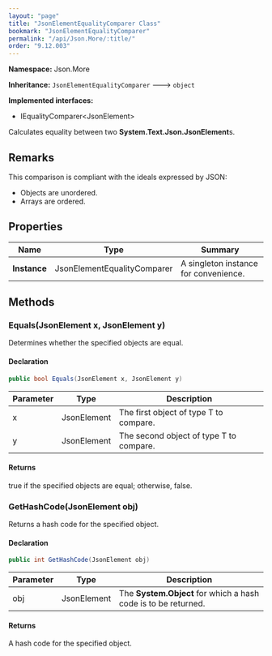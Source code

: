 ```yaml
---
layout: "page"
title: "JsonElementEqualityComparer Class"
bookmark: "JsonElementEqualityComparer"
permalink: "/api/Json.More/:title/"
order: "9.12.003"
---
```

**Namespace:** Json.More

**Inheritance:**
`JsonElementEqualityComparer`
 🡒 
`object`

**Implemented interfaces:**

- IEqualityComparer\<JsonElement\>

Calculates equality between two **System.Text.Json.JsonElement**s.

## Remarks

This comparison is compliant with the ideals expressed by JSON:
            
- Objects are unordered.
- Arrays are ordered.

## Properties

| Name | Type | Summary |
|---|---|---|
| **Instance** | JsonElementEqualityComparer | A singleton instance for convenience. |

## Methods

### Equals(JsonElement x, JsonElement y)

Determines whether the specified objects are equal.

#### Declaration

```c#
public bool Equals(JsonElement x, JsonElement y)
```

| Parameter | Type | Description |
|---|---|---|
| x | JsonElement | The first object of type T to compare. |
| y | JsonElement | The second object of type T to compare. |


#### Returns

true if the specified objects are equal; otherwise, false.

### GetHashCode(JsonElement obj)

Returns a hash code for the specified object.

#### Declaration

```c#
public int GetHashCode(JsonElement obj)
```

| Parameter | Type | Description |
|---|---|---|
| obj | JsonElement | The **System.Object** for which a hash code is to be returned. |


#### Returns

A hash code for the specified object.

